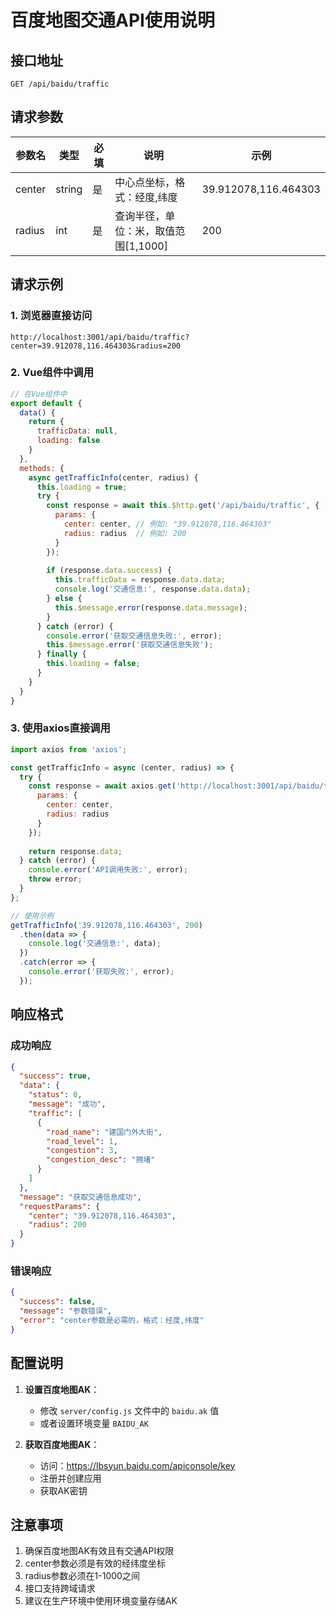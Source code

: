 # 百度地图交通API使用说明

## 接口地址
```
GET /api/baidu/traffic
```

## 请求参数
| 参数名 | 类型 | 必填 | 说明 | 示例 |
|--------|------|------|------|------|
| center | string | 是 | 中心点坐标，格式：经度,纬度 | 39.912078,116.464303 |
| radius | int | 是 | 查询半径，单位：米，取值范围[1,1000] | 200 |

## 请求示例

### 1. 浏览器直接访问
```
http://localhost:3001/api/baidu/traffic?center=39.912078,116.464303&radius=200
```

### 2. Vue组件中调用
```javascript
// 在Vue组件中
export default {
  data() {
    return {
      trafficData: null,
      loading: false
    }
  },
  methods: {
    async getTrafficInfo(center, radius) {
      this.loading = true;
      try {
        const response = await this.$http.get('/api/baidu/traffic', {
          params: {
            center: center, // 例如: "39.912078,116.464303"
            radius: radius  // 例如: 200
          }
        });
        
        if (response.data.success) {
          this.trafficData = response.data.data;
          console.log('交通信息:', response.data.data);
        } else {
          this.$message.error(response.data.message);
        }
      } catch (error) {
        console.error('获取交通信息失败:', error);
        this.$message.error('获取交通信息失败');
      } finally {
        this.loading = false;
      }
    }
  }
}
```

### 3. 使用axios直接调用
```javascript
import axios from 'axios';

const getTrafficInfo = async (center, radius) => {
  try {
    const response = await axios.get('http://localhost:3001/api/baidu/traffic', {
      params: {
        center: center,
        radius: radius
      }
    });
    
    return response.data;
  } catch (error) {
    console.error('API调用失败:', error);
    throw error;
  }
};

// 使用示例
getTrafficInfo('39.912078,116.464303', 200)
  .then(data => {
    console.log('交通信息:', data);
  })
  .catch(error => {
    console.error('获取失败:', error);
  });
```

## 响应格式

### 成功响应
```json
{
  "success": true,
  "data": {
    "status": 0,
    "message": "成功",
    "traffic": [
      {
        "road_name": "建国门外大街",
        "road_level": 1,
        "congestion": 3,
        "congestion_desc": "拥堵"
      }
    ]
  },
  "message": "获取交通信息成功",
  "requestParams": {
    "center": "39.912078,116.464303",
    "radius": 200
  }
}
```

### 错误响应
```json
{
  "success": false,
  "message": "参数错误",
  "error": "center参数是必需的，格式：经度,纬度"
}
```

## 配置说明

1. **设置百度地图AK**：
   - 修改 `server/config.js` 文件中的 `baidu.ak` 值
   - 或者设置环境变量 `BAIDU_AK`

2. **获取百度地图AK**：
   - 访问：https://lbsyun.baidu.com/apiconsole/key
   - 注册并创建应用
   - 获取AK密钥

## 注意事项

1. 确保百度地图AK有效且有交通API权限
2. center参数必须是有效的经纬度坐标
3. radius参数必须在1-1000之间
4. 接口支持跨域请求
5. 建议在生产环境中使用环境变量存储AK
